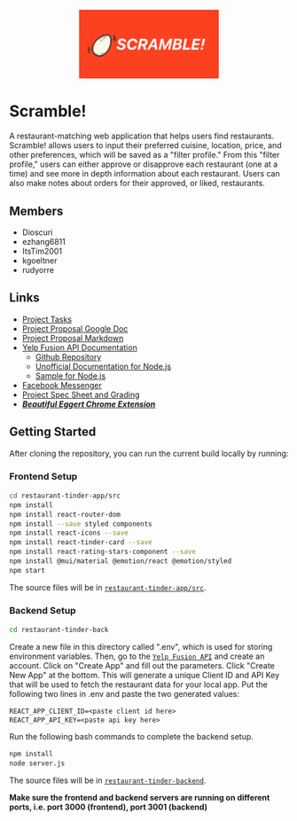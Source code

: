 <p align="center">
  <img src="images/scramble.png" width=50% height=50%/>
</p>

# Scramble!
A restaurant-matching web application that helps users find restaurants. Scramble! allows users to input their preferred cuisine, location, price, and other preferences, which will be saved as a "filter profile." From this "filter profile," users can either approve or disapprove each restaurant (one at a time) and see more in depth information about each restaurant. Users can also make notes about orders for their approved, or liked, restaurants.

## Members
- Dioscuri
- ezhang6811
- ItsTim2001
- kgoeltner
- rudyorre

## Links
- [Project Tasks](https://github.com/rudyorre/restaurant-tinder/projects/1?add_cards_query=is%3Aopen)
- [Project Proposal Google Doc](https://docs.google.com/document/d/11MiO7qC6HRgcwL0tFzGR1OGJ3Lp-lQLyfBPIhYGOYIQ/edit)
- [Project Proposal Markdown](https://github.com/rudyorre/restaurant-tinder/blob/main/proposal.md)
- [Yelp Fusion API Documentation](https://www.yelp.com/developers/documentation/v3)
  - [Github Repository](https://www.yelp.com/developers/documentation/v3)
  - [Unofficial Documentation for Node.js](https://github.com/tonybadguy/yelp-fusion)
  - [Sample for Node.js](https://github.com/Yelp/yelp-fusion/tree/master/fusion/node)
- [Facebook Messenger](https://www.facebook.com/messages/)
- [Project Spec Sheet and Grading](https://web.cs.ucla.edu/classes/fall21/cs35L/project.html)
- [***Beautiful Eggert Chrome Extension***](https://chrome.google.com/webstore/detail/beautiful-eggert/gkhkfkioobdgdboaejfjgbefmedmeijh)

## Getting Started
After cloning the repository, you can run the current build locally by running:

### Frontend Setup
```bash
cd restaurant-tinder-app/src
npm install
npm install react-router-dom
npm install --save styled components
npm install react-icons --save
npm install react-tinder-card --save
npm install react-rating-stars-component --save
npm install @mui/material @emotion/react @emotion/styled
npm start
```
The source files will be in [`restaurant-tinder-app/src`](https://github.com/rudyorre/restaurant-tinder/tree/main/restaurant-tinder-app/src).  

### Backend Setup
```bash
cd restaurant-tinder-back
```
Create a new file in this directory called ".env", which is used for storing environment variables.
Then, go to the [`Yelp Fusion API`](https://www.yelp.com/developers/documentation/v3/get_started) and create an account.
Click on "Create App" and fill out the parameters. Click "Create New App" at the bottom.
This will generate a unique Client ID and API Key that will be used to fetch the restaurant data for your local app.
Put the following two lines in .env and paste the two generated values:
```.env
REACT_APP_CLIENT_ID=<paste client id here>
REACT_APP_API_KEY=<paste api key here>
```
Run the following bash commands to complete the backend setup.
```bash
npm install
node server.js
```
The source files will be in [`restaurant-tinder-backend`](https://github.com/rudyorre/restaurant-tinder/tree/main/restaurant-tinder-backend).  

**Make sure the frontend and backend servers are running on different ports, i.e. port 3000 (frontend), port 3001 (backend)**

